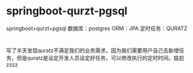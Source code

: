 # springboot-qurzt-pgsql
springboot+qurzt+pgsql
数据库：postgres
ORM：JPA
定时任务：QURATZ
#
写了半天发现quratz不满足我们的业务需求，因为我们需要用户自己去新增任务，但是quratz是设定开发人员设定好任务，可以修改执行的定时时间。尴尬zzzz
